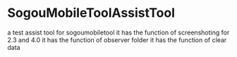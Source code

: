 # SogouMobileToolAssistTool
a test assist tool for sogoumobiletool
it has the function of screenshoting for 2.3 and 4.0
it has the function of observer folder
it has the function of clear data
